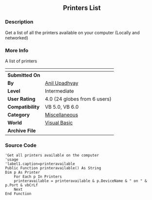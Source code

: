 ﻿<div align="center">

## Printers List


</div>

### Description

Get a list of all the printers available on your computer (Locally and networked)
 
### More Info
 
A list of printers


<span>             |<span>
---                |---
**Submitted On**   |
**By**             |[Anil Upadhyay](https://github.com/Planet-Source-Code/PSCIndex/blob/master/ByAuthor/anil-upadhyay.md)
**Level**          |Intermediate
**User Rating**    |4.0 (24 globes from 6 users)
**Compatibility**  |VB 5\.0, VB 6\.0
**Category**       |[Miscellaneous](https://github.com/Planet-Source-Code/PSCIndex/blob/master/ByCategory/miscellaneous__1-1.md)
**World**          |[Visual Basic](https://github.com/Planet-Source-Code/PSCIndex/blob/master/ByWorld/visual-basic.md)
**Archive File**   |[](https://github.com/Planet-Source-Code/anil-upadhyay-printers-list__1-34742/archive/master.zip)





### Source Code

```
'Get all printers available on the computer
'usage
'label1.caption=printeravailable
Public Function printeravailable() As String
Dim p As Printer
    For Each p In Printers
    printeravailable = printeravailable & p.DeviceName & " on " & p.Port & vbCrLf
    Next
End Function
```

